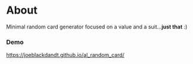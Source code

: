 # About
Minimal random card generator focused on a value and a suit...**just that** :)

### Demo
https://joeblackdandt.github.io/al_random_card/
